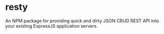 resty
=====

An NPM package for providing quick and dirty JSON CRUD REST API into your existing ExpressJS application servers.

